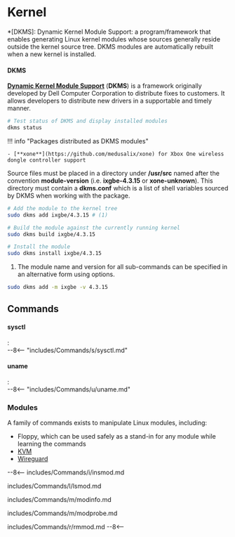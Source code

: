 # Kernel

*[DKMS]: Dynamic Kernel Module Support: a program/framework that enables generating Linux kernel modules whose sources generally reside outside the kernel source tree. DKMS modules are automatically rebuilt when a new kernel is installed.

#### DKMS

[**Dynamic Kernel Module Support**](https://wiki.archlinux.org/title/Dynamic_Kernel_Module_Support) (**DKMS**) is a framework originally developed by Dell Computer Corporation to distribute fixes to customers.
It allows developers to distribute new drivers in a supportable and timely manner.

```sh
# Test status of DKMS and display installed modules
dkms status
```

!!! info "Packages distributed as DKMS modules"

    - [**xone**](https://github.com/medusalix/xone) for Xbox One wireless dongle controller support

Source files must be placed in a directory under **/usr/src** named after the convention **module-version** (i.e. **ixgbe-4.3.15** or **xone-unknown**).
This directory must contain a **dkms.conf** which is a list of shell variables sourced by DKMS when working with the package.

```sh
# Add the module to the kernel tree
sudo dkms add ixgbe/4.3.15 # (1)

# Build the module against the currently running kernel
sudo dkms build ixgbe/4.3.15

# Install the module
sudo dkms install ixgbe/4.3.15
```

1. The module name and version for all sub-commands can be specified in an alternative form using options.
```sh title="Alternative"
sudo dkms add -m ixgbe -v 4.3.15
```


## Commands

#### sysctl
:   
    --8<-- "includes/Commands/s/sysctl.md"

#### uname
:   
    --8<-- "includes/Commands/u/uname.md"

### Modules

A family of commands exists to manipulate Linux modules, including:

- Floppy, which can be used safely as a stand-in for any module while learning the commands
- [KVM](Virtualization)
- [Wireguard](Networking)

--8<--
includes/Commands/i/insmod.md

includes/Commands/l/lsmod.md

includes/Commands/m/modinfo.md

includes/Commands/m/modprobe.md

includes/Commands/r/rmmod.md
--8<--